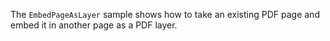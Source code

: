 The `EmbedPageAsLayer` sample shows how to take an existing PDF page and embed it in another page as a PDF layer.
 
